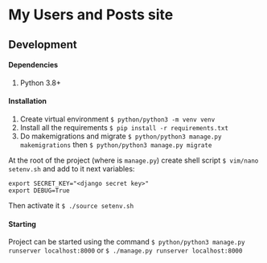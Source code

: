 # My Users and Posts site

## Development

#### Dependencies
1. Python 3.8+

#### Installation
1. Create virtual environment `$ python/python3 -m venv venv`
2. Install all the requirements `$ pip install -r requirements.txt`
3. Do makemigrations and migrate `$ python/python3 manage.py makemigrations` then `$ python/python3 manage.py migrate`

At the root of the project (where is `manage.py`) create shell script `$ vim/nano setenv.sh` and add to it next variables:
```shell
export SECRET_KEY="<django secret key>"
export DEBUG=True
```
Then activate it `$ ./source setenv.sh`

#### Starting
Project can be started using the command `$ python/python3 manage.py runserver localhost:8000` or `$ ./manage.py runserver localhost:8000`